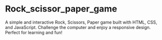 # Rock_scissor_paper_game
A simple and interactive Rock, Scissors, Paper game built with HTML, CSS, and JavaScript. Challenge the computer and enjoy a responsive design. Perfect for learning and fun!
